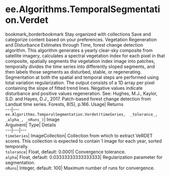  
#  ee.Algorithms.TemporalSegmentation.Verdet
bookmark_borderbookmark Stay organized with collections  Save and categorize content based on your preferences. 
Vegetation Regeneration and Disturbance Estimates through Time, forest change detection algorithm. This algorithm generates a yearly clear-sky composite from satellite imagery, calculates a spectral vegetation index for each pixel in that composite, spatially segments the vegetation index image into patches, temporally divides the time series into differently sloped segments, and then labels those segments as disturbed, stable, or regenerating. Segmentation at both the spatial and temporal steps are performed using total variation regularization. 
The output consists of a 1D array per pixel containing the slope of fitted trend lines. Negative values indicate disturbance and positive values regeneration.
See: Hughes, M.J., Kaylor, S.D. and Hayes, D.J., 2017. Patch-based forest change detection from Landsat time series. Forests, 8(5), p.166.
Usage| Returns  
---|---  
`ee.Algorithms.TemporalSegmentation.Verdet(timeSeries,  _tolerance_, _alpha_, _nRuns_)`| Image  
Argument| Type| Details  
---|---|---  
`timeSeries`| ImageCollection| Collection from which to extract VeRDET scores. This collection is expected to contain 1 image for each year, sorted temporally.  
`tolerance`| Float, default: 0.0001| Convergence tolerance.  
`alpha`| Float, default: 0.03333333333333333| Regularization parameter for segmentation.  
`nRuns`| Integer, default: 100| Maximum number of runs for convergence.  
